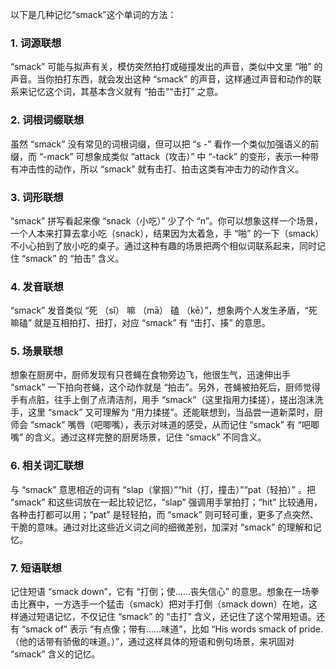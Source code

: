 以下是几种记忆“smack”这个单词的方法：

### 1. 词源联想
“smack” 可能与拟声有关，模仿突然拍打或碰撞发出的声音，类似中文里 “啪” 的声音。当你拍打东西，就会发出这种 “smack” 的声音，这样通过声音和动作的联系来记忆这个词，其基本含义就有 “拍击”“击打” 之意。 

### 2. 词根词缀联想 
虽然 “smack” 没有常见的词根词缀，但可以把 “s -” 看作一个类似加强语义的前缀，而 “-mack” 可想象成类似 “attack（攻击）” 中 “-tack” 的变形，表示一种带有冲击性的动作，所以 “smack” 就有击打、拍击这类有冲击力的动作含义。

### 3. 词形联想
“smack” 拼写看起来像 “snack（小吃）” 少了个 “n”。你可以想象这样一个场景，一个人本来打算去拿小吃（snack），结果因为太着急，手 “啪” 的一下（smack）不小心拍到了放小吃的桌子。通过这种有趣的场景把两个相似词联系起来，同时记住 “smack” 的 “拍击” 含义。 

### 4. 发音联想
“smack” 发音类似 “死 （sǐ） 嘛 （mā） 磕 （kē）”，想象两个人发生矛盾，“死嘛磕” 就是互相拍打、扭打，对应 “smack” 有 “击打、揍” 的意思。 

### 5. 场景联想 
想象在厨房中，厨师发现有只苍蝇在食物旁边飞，他很生气，迅速伸出手 “smack” 一下拍向苍蝇，这个动作就是 “拍击”。另外，苍蝇被拍死后，厨师觉得手有点脏，往手上倒了点清洁剂，用手 “smack”（这里指用力揉搓），搓出泡沫洗手，这里 “smack” 又可理解为 “用力揉搓”。还能联想到，当品尝一道新菜时，厨师会 “smack” 嘴唇（吧唧嘴），表示对味道的感受，从而记住 “smack” 有 “吧唧嘴” 的含义。通过这样完整的厨房场景，记住 “smack” 不同含义。 

### 6. 相关词汇联想 
与 “smack” 意思相近的词有 “slap（掌掴）”“hit（打，撞击）”“pat（轻拍）” 。把 “smack” 和这些词放在一起比较记忆，“slap” 强调用手掌拍打；“hit” 比较通用，各种击打都可以用；“pat” 是轻轻拍，而 “smack” 则可轻可重，更多了点突然、干脆的意味。通过对比这些近义词之间的细微差别，加深对 “smack” 的理解和记忆。 

### 7. 短语联想 
记住短语 “smack down”，它有 “打倒；使……丧失信心” 的意思。想象在一场拳击比赛中，一方选手一个猛击（smack）把对手打倒（smack down）在地，这样通过短语记忆，不仅记住 “smack” 的 “击打” 含义，还记住了这个常用短语。还有 “smack of” 表示 “有点像；带有……味道”，比如 “His words smack of pride.（他的话带有骄傲的味道。）”，通过这样具体的短语和例句场景，来巩固对 “smack” 含义的记忆。 